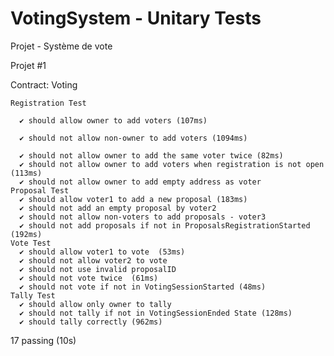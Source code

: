# VotingSystem - Unitary Tests

Projet - Système de vote

Projet #1


  Contract: Voting
  
    Registration Test
   
      ✔ should allow owner to add voters (107ms)
      
      ✔ should not allow non-owner to add voters (1094ms)
      
      ✔ should not allow owner to add the same voter twice (82ms)
      ✔ should not allow owner to add voters when registration is not open (113ms)
      ✔ should not allow owner to add empty address as voter
    Proposal Test
      ✔ should allow voter1 to add a new proposal (183ms)
      ✔ should not add an empty proposal by voter2
      ✔ should not allow non-voters to add proposals - voter3
      ✔ should not add proposals if not in ProposalsRegistrationStarted (192ms)
    Vote Test
      ✔ should allow voter1 to vote  (53ms)
      ✔ should not allow voter2 to vote 
      ✔ should not use invalid proposalID 
      ✔ should not vote twice  (61ms)
      ✔ should not vote if not in VotingSessionStarted (48ms)
    Tally Test
      ✔ should allow only owner to tally 
      ✔ should not tally if not in VotingSessionEnded State (128ms)
      ✔ should tally correctly (962ms)


  17 passing (10s)


 
